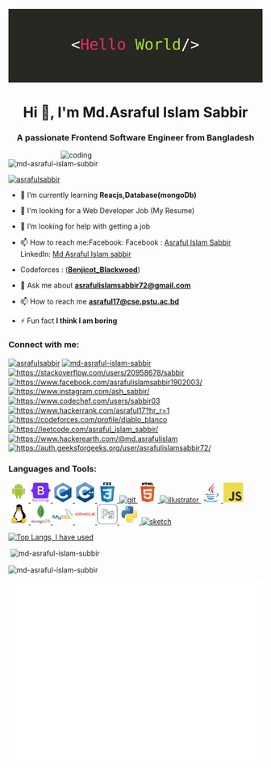 ![logo](https://github.com/Md-Asraful-Islam-Sabbir/Md-Asraful-Islam-Subbir/blob/main/112645749-933b4000-8e25-11eb-8fc6-5c57c5e6e1ba.jpg)
<h1 align="center">Hi 👋, I'm Md.Asraful Islam Sabbir</h1>
<h3 align="center">A passionate Frontend Software Engineer from Bangladesh</h3>
<img align="right" alt="coding" width="400" src="https://user-images.githubusercontent.com/55389276/140866485-8fb1c876-9a8f-4d6a-98dc-08c4981eaf70.gif">
<p align="left"> <img src="https://komarev.com/ghpvc/?username=md-asraful-islam-subbir&label=Profile%20views&color=0e75b6&style=flat" alt="md-asraful-islam-subbir" /> </p>

<p align="left"> <a href="https://twitter.com/asrafulsabbir" target="blank"><img src="https://img.shields.io/twitter/follow/asrafulsabbir?logo=twitter&style=for-the-badge" alt="asrafulsabbir" /></a> </p>

- 🌱 I’m currently learning **Reacjs,Database(mongoDb)**
- 💼 I'm looking for a Web Developer Job (My Resume)
- 🤔 I’m looking for help with getting a job
-  📫 How to reach me:Facebook: Facebook : [Asraful Islam Sabbir](https://www.facebook.com/Asrafulislamsabbir1902003) LinkedIn: [Md Asraful Islam sabbir](https://www.linkedin.com/in/md-asraful-islam-sabbir-067b2b259/)
-  Codeforces : ([**Benjicot_Blackwood**](https://codeforces.com/profile/Benjicot_Blackwood))
- 💬 Ask me about **asrafulislamsabbir72@gmail.com**

- 📫 How to reach me **asraful17@cse.pstu.ac.bd**

- ⚡ Fun fact **I think I am boring**

<h3 align="left">Connect with me:</h3>
<p align="left">
<a href="https://twitter.com/asrafulsabbir" target="blank"><img align="center" src="https://raw.githubusercontent.com/rahuldkjain/github-profile-readme-generator/master/src/images/icons/Social/twitter.svg" alt="asrafulsabbir" height="30" width="40" /></a>
<a href="https://linkedin.com/in/md-asraful-islam-sabbir" target="blank"><img align="center" src="https://raw.githubusercontent.com/rahuldkjain/github-profile-readme-generator/master/src/images/icons/Social/linked-in-alt.svg" alt="md-asraful-islam-sabbir" height="30" width="40" /></a>
<a href="https://stackoverflow.com/users/https://stackoverflow.com/users/20958678/sabbir" target="blank"><img align="center" src="https://raw.githubusercontent.com/rahuldkjain/github-profile-readme-generator/master/src/images/icons/Social/stack-overflow.svg" alt="https://stackoverflow.com/users/20958678/sabbir" height="30" width="40" /></a>
<a href="https://fb.com/https://www.facebook.com/asrafulislamsabbir1902003/" target="blank"><img align="center" src="https://raw.githubusercontent.com/rahuldkjain/github-profile-readme-generator/master/src/images/icons/Social/facebook.svg" alt="https://www.facebook.com/asrafulislamsabbir1902003/" height="30" width="40" /></a>
<a href="https://instagram.com/https://www.instagram.com/ash_sabbir/" target="blank"><img align="center" src="https://raw.githubusercontent.com/rahuldkjain/github-profile-readme-generator/master/src/images/icons/Social/instagram.svg" alt="https://www.instagram.com/ash_sabbir/" height="30" width="40" /></a>
<a href="https://www.codechef.com/users/https://www.codechef.com/users/sabbir03" target="blank"><img align="center" src="https://cdn.jsdelivr.net/npm/simple-icons@3.1.0/icons/codechef.svg" alt="https://www.codechef.com/users/sabbir03" height="30" width="40" /></a>
<a href="https://www.hackerrank.com/https://www.hackerrank.com/asraful17?hr_r=1" target="blank"><img align="center" src="https://raw.githubusercontent.com/rahuldkjain/github-profile-readme-generator/master/src/images/icons/Social/hackerrank.svg" alt="https://www.hackerrank.com/asraful17?hr_r=1" height="30" width="40" /></a>
<a href="https://codeforces.com/profile/https://codeforces.com/profile/diablo_blanco" target="blank"><img align="center" src="https://raw.githubusercontent.com/rahuldkjain/github-profile-readme-generator/master/src/images/icons/Social/codeforces.svg" alt="https://codeforces.com/profile/diablo_blanco" height="30" width="40" /></a>
<a href="https://www.leetcode.com/https://leetcode.com/asraful_islam_sabbir/" target="blank"><img align="center" src="https://raw.githubusercontent.com/rahuldkjain/github-profile-readme-generator/master/src/images/icons/Social/leet-code.svg" alt="https://leetcode.com/asraful_islam_sabbir/" height="30" width="40" /></a>
<a href="https://www.hackerearth.com/https://www.hackerearth.com/@md.asrafulislam" target="blank"><img align="center" src="https://raw.githubusercontent.com/rahuldkjain/github-profile-readme-generator/master/src/images/icons/Social/hackerearth.svg" alt="https://www.hackerearth.com/@md.asrafulislam" height="30" width="40" /></a>
<a href="https://auth.geeksforgeeks.org/user/https://auth.geeksforgeeks.org/user/asrafulislamsabbir72/" target="blank"><img align="center" src="https://raw.githubusercontent.com/rahuldkjain/github-profile-readme-generator/master/src/images/icons/Social/geeks-for-geeks.svg" alt="https://auth.geeksforgeeks.org/user/asrafulislamsabbir72/" height="30" width="40" /></a>
</p>

<h3 align="left">Languages and Tools:</h3>
<p align="left"> <a href="https://developer.android.com" target="_blank" rel="noreferrer"> <img src="https://raw.githubusercontent.com/devicons/devicon/master/icons/android/android-original-wordmark.svg" alt="android" width="40" height="40"/> </a> <a href="https://getbootstrap.com" target="_blank" rel="noreferrer"> <img src="https://raw.githubusercontent.com/devicons/devicon/master/icons/bootstrap/bootstrap-plain-wordmark.svg" alt="bootstrap" width="40" height="40"/> </a> <a href="https://www.cprogramming.com/" target="_blank" rel="noreferrer"> <img src="https://raw.githubusercontent.com/devicons/devicon/master/icons/c/c-original.svg" alt="c" width="40" height="40"/> </a> <a href="https://www.w3schools.com/cpp/" target="_blank" rel="noreferrer"> <img src="https://raw.githubusercontent.com/devicons/devicon/master/icons/cplusplus/cplusplus-original.svg" alt="cplusplus" width="40" height="40"/> </a> <a href="https://www.w3schools.com/css/" target="_blank" rel="noreferrer"> <img src="https://raw.githubusercontent.com/devicons/devicon/master/icons/css3/css3-original-wordmark.svg" alt="css3" width="40" height="40"/> </a> <a href="https://git-scm.com/" target="_blank" rel="noreferrer"> <img src="https://www.vectorlogo.zone/logos/git-scm/git-scm-icon.svg" alt="git" width="40" height="40"/> </a> <a href="https://www.w3.org/html/" target="_blank" rel="noreferrer"> <img src="https://raw.githubusercontent.com/devicons/devicon/master/icons/html5/html5-original-wordmark.svg" alt="html5" width="40" height="40"/> </a> <a href="https://www.adobe.com/in/products/illustrator.html" target="_blank" rel="noreferrer"> <img src="https://www.vectorlogo.zone/logos/adobe_illustrator/adobe_illustrator-icon.svg" alt="illustrator" width="40" height="40"/> </a> <a href="https://www.java.com" target="_blank" rel="noreferrer"> <img src="https://raw.githubusercontent.com/devicons/devicon/master/icons/java/java-original.svg" alt="java" width="40" height="40"/> </a> <a href="https://developer.mozilla.org/en-US/docs/Web/JavaScript" target="_blank" rel="noreferrer"> <img src="https://raw.githubusercontent.com/devicons/devicon/master/icons/javascript/javascript-original.svg" alt="javascript" width="40" height="40"/> </a> <a href="https://www.linux.org/" target="_blank" rel="noreferrer"> <img src="https://raw.githubusercontent.com/devicons/devicon/master/icons/linux/linux-original.svg" alt="linux" width="40" height="40"/> </a> <a href="https://www.mongodb.com/" target="_blank" rel="noreferrer"> <img src="https://raw.githubusercontent.com/devicons/devicon/master/icons/mongodb/mongodb-original-wordmark.svg" alt="mongodb" width="40" height="40"/> </a> <a href="https://www.mysql.com/" target="_blank" rel="noreferrer"> <img src="https://raw.githubusercontent.com/devicons/devicon/master/icons/mysql/mysql-original-wordmark.svg" alt="mysql" width="40" height="40"/> </a> <a href="https://www.oracle.com/" target="_blank" rel="noreferrer"> <img src="https://raw.githubusercontent.com/devicons/devicon/master/icons/oracle/oracle-original.svg" alt="oracle" width="40" height="40"/> </a> <a href="https://www.photoshop.com/en" target="_blank" rel="noreferrer"> <img src="https://raw.githubusercontent.com/devicons/devicon/master/icons/photoshop/photoshop-line.svg" alt="photoshop" width="40" height="40"/> </a> <a href="https://www.python.org" target="_blank" rel="noreferrer"> <img src="https://raw.githubusercontent.com/devicons/devicon/master/icons/python/python-original.svg" alt="python" width="40" height="40"/> </a> <a href="https://www.sketch.com/" target="_blank" rel="noreferrer"> <img src="https://www.vectorlogo.zone/logos/sketchapp/sketchapp-icon.svg" alt="sketch" width="40" height="40"/> </a> </p>

[![Top Langs, I have used ](https://github-readme-stats.vercel.app/api/top-langs/?username=Md-Asraful-Islam-Subbir&langs_count=8)](https://github.com/anuraghazra/github-readme-stats) 

<p>&nbsp;<img align="center" src="https://github-readme-stats.vercel.app/api?username=md-asraful-islam-subbir&show_icons=true&locale=en" alt="md-asraful-islam-subbir" /></p>

<p><img align="center" src="https://github-readme-streak-stats.herokuapp.com/?user=md-asraful-islam-subbir&" alt="md-asraful-islam-subbir" /></p>

![](https://raw.githubusercontent.com/Md-Asraful-Islam-Subbir/Cf_template/main/output/light_card.svg)
